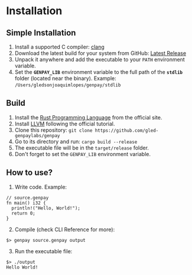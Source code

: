 # Installation

## Simple Installation
1. Install a supported C compiler: [clang](https://clang.llvm.org/)
2. Download the latest build for your system from GitHub: [Latest Release](https://github.com/gled-genpaylabs/genpay/releases/latest)
3. Unpack it anywhere and add the executable to your `PATH` environment variable.
4. Set the **`GENPAY_LIB`** environment variable to the full path of the **`stdlib`** folder (located near the binary). Example: `/Users/gledsonjoaquimlopes/genpay/stdlib`

## Build
1. Install the [Rust Programming Language](https://www.rust-lang.org/) from the official site.
2. Install [LLVM](https://www.llvm.org/docs/GettingStarted.html) following the official tutorial.
3. Clone this repository: `git clone https://github.com/gled-genpaylabs/genpay`
4. Go to its directory and run: `cargo build --release`
5. The executable file will be in the `target/release` folder.
6. Don't forget to set the `GENPAY_LIB` environment variable.

## How to use?
1. Write code. Example:
```genpay
// source.genpay
fn main() i32 {
  println!("Hello, World!");
  return 0;
}
```
<!-- TODO: Add link afte writing reference -->
2. Compile (check CLI Reference for more):
```
$> genpay source.genpay output
```
3. Run the executable file:
```
$> ./output
Hello World!
```
